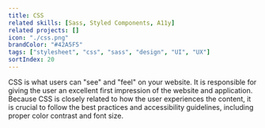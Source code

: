```yaml
---
title: CSS
related skills: [Sass, Styled Components, A11y]
related projects: []
icon: "./css.png"
brandColor: "#42A5F5"
tags: ["stylesheet", "css", "sass", "design", "UI", "UX"]
sortIndex: 20
---
```


CSS is what users can "see" and "feel" on your website. It is responsible for giving the user an excellent first impression of the website and application. Because CSS is closely related to how the user experiences the content, it is crucial to follow the best practices and accessibility guidelines, including proper color contrast and font size.
